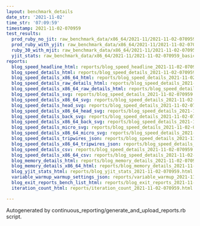 ```yaml
---
layout: benchmark_details
date_str: '2021-11-02'
time_str: '07:09:59'
timestamp: 2021-11-02-070959
test_results:
  prod_ruby_no_jit: raw_benchmark_data/x86_64/2021-11/2021-11-02-070959_basic_benchmark_prod_ruby_no_jit.json
  prod_ruby_with_yjit: raw_benchmark_data/x86_64/2021-11/2021-11-02-070959_basic_benchmark_prod_ruby_with_yjit.json
  ruby_30_with_mjit: raw_benchmark_data/x86_64/2021-11/2021-11-02-070959_basic_benchmark_ruby_30_with_mjit.json
  yjit_stats: raw_benchmark_data/x86_64/2021-11/2021-11-02-070959_basic_benchmark_yjit_stats.json
reports:
  blog_speed_headline_html: reports/blog_speed_headline_2021-11-02-070959.html
  blog_speed_details_html: reports/blog_speed_details_2021-11-02-070959.html
  blog_speed_details_x86_64_html: reports/blog_speed_details_2021-11-02-070959.x86_64.html
  blog_speed_details_raw_details_html: reports/blog_speed_details_2021-11-02-070959.raw_details.html
  blog_speed_details_x86_64_raw_details_html: reports/blog_speed_details_2021-11-02-070959.x86_64.raw_details.html
  blog_speed_details_svg: reports/blog_speed_details_2021-11-02-070959.svg
  blog_speed_details_x86_64_svg: reports/blog_speed_details_2021-11-02-070959.x86_64.svg
  blog_speed_details_head_svg: reports/blog_speed_details_2021-11-02-070959.head.svg
  blog_speed_details_x86_64_head_svg: reports/blog_speed_details_2021-11-02-070959.x86_64.head.svg
  blog_speed_details_back_svg: reports/blog_speed_details_2021-11-02-070959.back.svg
  blog_speed_details_x86_64_back_svg: reports/blog_speed_details_2021-11-02-070959.x86_64.back.svg
  blog_speed_details_micro_svg: reports/blog_speed_details_2021-11-02-070959.micro.svg
  blog_speed_details_x86_64_micro_svg: reports/blog_speed_details_2021-11-02-070959.x86_64.micro.svg
  blog_speed_details_tripwires_json: reports/blog_speed_details_2021-11-02-070959.tripwires.json
  blog_speed_details_x86_64_tripwires_json: reports/blog_speed_details_2021-11-02-070959.x86_64.tripwires.json
  blog_speed_details_csv: reports/blog_speed_details_2021-11-02-070959.csv
  blog_speed_details_x86_64_csv: reports/blog_speed_details_2021-11-02-070959.x86_64.csv
  blog_memory_details_html: reports/blog_memory_details_2021-11-02-070959.html
  blog_memory_details_x86_64_html: reports/blog_memory_details_2021-11-02-070959.x86_64.html
  blog_yjit_stats_html: reports/blog_yjit_stats_2021-11-02-070959.html
  variable_warmup_warmup_settings_json: reports/variable_warmup_2021-11-02-070959.warmup_settings.json
  blog_exit_reports_bench_list_html: reports/blog_exit_reports_2021-11-02-070959.bench_list.html
  iteration_count_html: reports/iteration_count_2021-11-02-070959.html

---
```

Autogenerated by continuous_reporting/generate_and_upload_reports.rb script.
